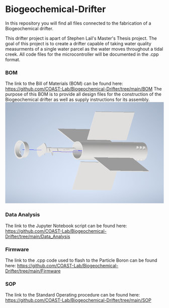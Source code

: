 # Biogeochemical-Drifter
In this repository you will find all files connected to the fabrication of a Biogeochemical drifter.

This drifter project is apart of Stephen Lail's Master's Thesis project. The goal of this project is to create a drifter capable of taking water quality measurments of a single water parcel as the water moves throughout a tidal creek. All code files for the microcontroller will be documented in the .cpp format.

### BOM
The link to the Bill of Materials (BOM) can be found here: https://github.com/COAST-Lab/Biogeochemical-Drifter/tree/main/BOM
The purpose of this BOM is to provide all design files for the construction of the Biogeochemical drifter as well as supply instructions for its assembly.
![Exploded view of the drifter](https://github.com/COAST-Lab/Biogeochemical-Drifter/blob/main/BOM/smartcoastCAD/ExplodedDrifterIMG.png)

### Data Analysis
The link to the Jupyter Notebook script can be found here: https://github.com/COAST-Lab/Biogeochemical-Drifter/tree/main/Data_Analysis

### Firmware
The link to the .cpp code used to flash to the Particle Boron can be found here: https://github.com/COAST-Lab/Biogeochemical-Drifter/tree/main/Firmware

### SOP
The link to the Standard Operating procedure can be found here: https://github.com/COAST-Lab/Biogeochemical-Drifter/tree/main/SOP


